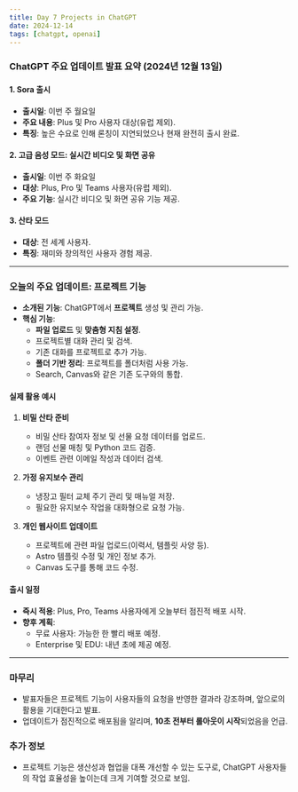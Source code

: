 ```yaml
---
title: Day 7 Projects in ChatGPT
date: 2024-12-14
tags: [chatgpt, openai]
---
```


### ChatGPT 주요 업데이트 발표 요약 (2024년 12월 13일)

#### 1. **Sora 출시**

- **출시일**: 이번 주 월요일
- **주요 내용**: Plus 및 Pro 사용자 대상(유럽 제외).
- **특징**: 높은 수요로 인해 론칭이 지연되었으나 현재 완전히 출시 완료.

#### 2. **고급 음성 모드: 실시간 비디오 및 화면 공유**

- **출시일**: 이번 주 화요일
- **대상**: Plus, Pro 및 Teams 사용자(유럽 제외).
- **주요 기능**: 실시간 비디오 및 화면 공유 기능 제공.

#### 3. **산타 모드**

- **대상**: 전 세계 사용자.
- **특징**: 재미와 창의적인 사용자 경험 제공.

---

### **오늘의 주요 업데이트: 프로젝트 기능**

- **소개된 기능**: ChatGPT에서 **프로젝트** 생성 및 관리 가능.
- **핵심 기능**:
  - **파일 업로드** 및 **맞춤형 지침 설정**.
  - 프로젝트별 대화 관리 및 검색.
  - 기존 대화를 프로젝트로 추가 가능.
  - **폴더 기반 정리**: 프로젝트를 폴더처럼 사용 가능.
  - Search, Canvas와 같은 기존 도구와의 통합.

#### **실제 활용 예시**

1. **비밀 산타 준비**

   - 비밀 산타 참여자 정보 및 선물 요청 데이터를 업로드.
   - 랜덤 선물 매칭 및 Python 코드 검증.
   - 이벤트 관련 이메일 작성과 데이터 검색.

2. **가정 유지보수 관리**

   - 냉장고 필터 교체 주기 관리 및 매뉴얼 저장.
   - 필요한 유지보수 작업을 대화형으로 요청 가능.

3. **개인 웹사이트 업데이트**
   - 프로젝트에 관련 파일 업로드(이력서, 템플릿 사양 등).
   - Astro 템플릿 수정 및 개인 정보 추가.
   - Canvas 도구를 통해 코드 수정.

#### **출시 일정**

- **즉시 적용**: Plus, Pro, Teams 사용자에게 오늘부터 점진적 배포 시작.
- **향후 계획**:
  - 무료 사용자: 가능한 한 빨리 배포 예정.
  - Enterprise 및 EDU: 내년 초에 제공 예정.

---

### **마무리**

- 발표자들은 프로젝트 기능이 사용자들의 요청을 반영한 결과라 강조하며, 앞으로의 활용을 기대한다고 발표.
- 업데이트가 점진적으로 배포됨을 알리며, **10초 전부터 롤아웃이 시작**되었음을 언급.

### **추가 정보**

- 프로젝트 기능은 생산성과 협업을 대폭 개선할 수 있는 도구로, ChatGPT 사용자들의 작업 효율성을 높이는데 크게 기여할 것으로 보임.
